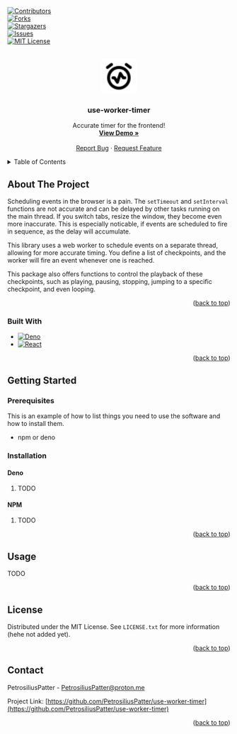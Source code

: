 <a name="readme-top"></a>

<!-- PROJECT SHIELDS -->
<!--
*** I'm using markdown "reference style" links for readability.
*** Reference links are enclosed in brackets [ ] instead of parentheses ( ).
*** See the bottom of this document for the declaration of the reference variables
*** for contributors-url, forks-url, etc. This is an optional, concise syntax you may use.
*** https://www.markdownguide.org/basic-syntax/#reference-style-links
-->

[![Contributors][contributors-shield]][contributors-url]\
[![Forks][forks-shield]][forks-url]\
[![Stargazers][stars-shield]][stars-url]\
[![Issues][issues-shield]][issues-url]\
[![MIT License][license-shield]][license-url]

<!-- PROJECT LOGO -->
<br />
<div align="center">
  <a href="https://github.com/github_username/repo_name">
    <img src="assets/icon.svg" alt="Logo" width="80" height="80">
  </a>

<h3 align="center">use-worker-timer</h3>

<p align="center">
    Accurate timer for the frontend!
    <br />
    <a href="https://github.com/github_username/repo_name"><strong>View Demo »</strong></a>
    <br />
    <br />
    <a href="https://github.com/github_username/repo_name/issues">Report Bug</a>
    ·
    <a href="https://github.com/github_username/repo_name/issues">Request Feature</a>
  </p>
</div>

<!-- TABLE OF CONTENTS -->
<details>
  <summary>Table of Contents</summary>
  <ol>
    <li>
      <a href="#about-the-project">About The Project</a>
      <ul>
        <li><a href="#built-with">Built With</a></li>
      </ul>
    </li>
    <li>
      <a href="#getting-started">Getting Started</a>
      <ul>
        <li><a href="#prerequisites">Prerequisites</a></li>
        <li><a href="#installation">Installation</a></li>
      </ul>
    </li>
    <li><a href="#usage">Usage</a></li>
    <li><a href="#license">License</a></li>
    <li><a href="#contact">Contact</a></li>
  </ol>
</details>

<!-- ABOUT THE PROJECT -->

## About The Project

Scheduling events in the browser is a pain. The `setTimeout` and `setInterval` functions
are not accurate and can be delayed by other tasks running on the main thread. If you
switch tabs, resize the window, they become even more inaccurate. This is especially
noticable, if events are scheduled to fire in sequence, as the delay will accumulate.

This library uses a web worker to schedule events on a separate thread, allowing for more
accurate timing. You define a list of checkpoints, and the worker will fire an event
whenever one is reached.

This package also offers functions to control the playback of these checkpoints, such as
playing, pausing, stopping, jumping to a specific checkpoint, and even looping.

<p align="right">(<a href="#readme-top">back to top</a>)</p>

### Built With

- [![Deno][Deno]][Deno-url]
- [![React][React.js]][React-url]

<p align="right">(<a href="#readme-top">back to top</a>)</p>

<!-- GETTING STARTED -->

## Getting Started

### Prerequisites

This is an example of how to list things you need to use the software and how to install
them.

- npm or deno

### Installation

#### Deno

1. TODO

#### NPM

1. TODO

<p align="right">(<a href="#readme-top">back to top</a>)</p>

<!-- USAGE EXAMPLES -->

## Usage

TODO

<p align="right">(<a href="#readme-top">back to top</a>)</p>

<!-- LICENSE -->

## License

Distributed under the MIT License. See `LICENSE.txt` for more information (hehe not added
yet).

<p align="right">(<a href="#readme-top">back to top</a>)</p>

<!-- CONTACT -->

## Contact

PetrosiliusPatter - PetrosiliusPatter@proton.me

Project Link:
[https://github.com/PetrosiliusPatter/use-worker-timer](https://github.com/PetrosiliusPatter/use-worker-timer)

<p align="right">(<a href="#readme-top">back to top</a>)</p>

<!-- MARKDOWN LINKS & IMAGES -->
<!-- https://www.markdownguide.org/basic-syntax/#reference-style-links -->

[contributors-shield]: https://img.shields.io/github/contributors/github_username/repo_name.svg?style=for-the-badge
[contributors-url]: https://github.com/github_username/repo_name/graphs/contributors
[forks-shield]: https://img.shields.io/github/forks/github_username/repo_name.svg?style=for-the-badge
[forks-url]: https://github.com/github_username/repo_name/network/members
[stars-shield]: https://img.shields.io/github/stars/github_username/repo_name.svg?style=for-the-badge
[stars-url]: https://github.com/github_username/repo_name/stargazers
[issues-shield]: https://img.shields.io/github/issues/github_username/repo_name.svg?style=for-the-badge
[issues-url]: https://github.com/github_username/repo_name/issues
[license-shield]: https://img.shields.io/github/license/github_username/repo_name.svg?style=for-the-badge
[license-url]: https://github.com/github_username/repo_name/blob/master/LICENSE.txt
[product-screenshot]: images/screenshot.png
[Next.js]: https://img.shields.io/badge/next.js-000000?style=for-the-badge&logo=nextdotjs&logoColor=white
[Next-url]: https://nextjs.org/
[React.js]: https://img.shields.io/badge/react-%2320232a.svg?style=for-the-badge&logo=react&logoColor=%2361DAFB
[React-url]: https://reactjs.org/
[Deno]: https://img.shields.io/badge/deno%20js-000000?style=for-the-badge&logo=deno&logoColor=white
[Deno-url]: https://deno.com/
